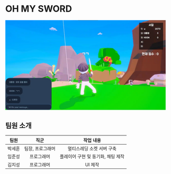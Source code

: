 # OH MY SWORD
![Alt text](./oms_title.png)

## 팀원 소개
|팀원|직군|작업 내용|
|:---:|:---:|:---:|
|박세훈|팀장, 프로그래머|멀티스레딩 소켓 서버 구축|
|임준성|프로그래머|플레이어 구현 및 동기화, 채팅 제작|
|김지성|프로그래머|UI 제작|
